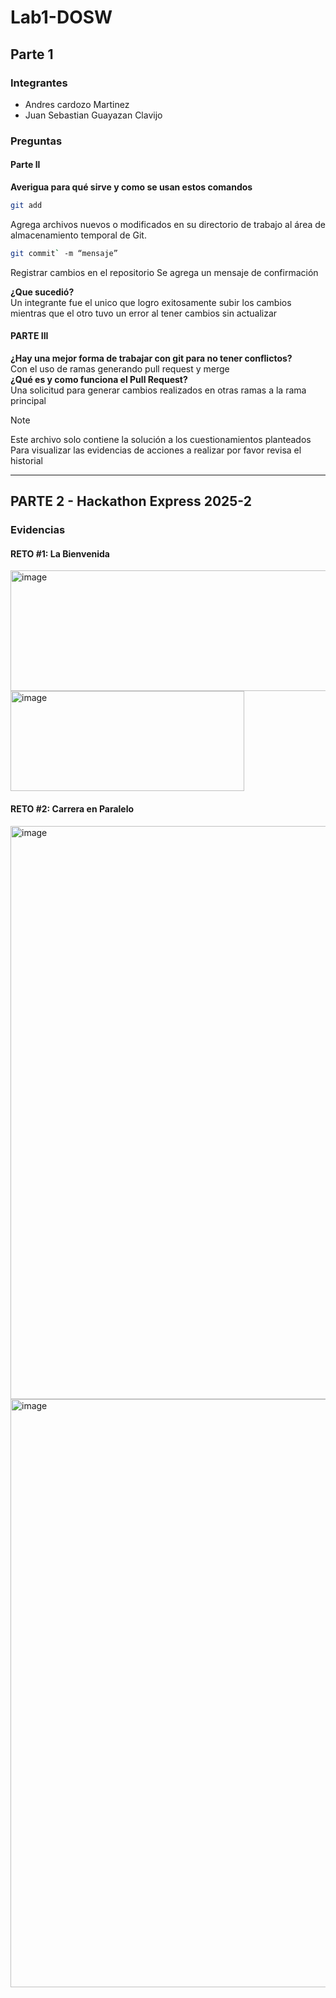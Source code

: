 # Lab1-DOSW
## Parte 1
### Integrantes
- Andres cardozo Martinez
- Juan Sebastian Guayazan Clavijo

### Preguntas
#### Parte ll
**Averigua para qué sirve y como se usan estos comandos** 
```bash
git add
```
Agrega archivos nuevos o modificados en su directorio de trabajo al área de almacenamiento temporal de Git.
```bash
git commit` -m “mensaje”
```
Registrar cambios en el repositorio
Se agrega un mensaje de confirmación

**¿Que sucedió?**       
Un integrante fue el unico que logro exitosamente subir los cambios mientras que el otro tuvo un error al tener cambios sin actualizar


#### PARTE III 
**¿Hay una mejor forma de trabajar con git para no tener conflictos?**     
Con el uso de ramas generando pull request y merge    
**¿Qué es y como funciona el Pull Request?**     
Una solicitud para generar cambios realizados en otras ramas a la rama principal

> [!NOTE]
> Este archivo solo contiene la solución a los cuestionamientos planteados     
> Para visualizar las evidencias de acciones a realizar por favor revisa el historial

---

## PARTE 2 -  Hackathon Express 2025-2
### Evidencias
#### RETO #1: La Bienvenida 
<img width="1868" height="193" alt="image" src="https://github.com/user-attachments/assets/70c6be8b-e5df-4a59-8444-43797e8069da" />
<img width="374" height="160" alt="image" src="https://github.com/user-attachments/assets/e5cc5db9-4c06-45a0-8def-15c981cec83b" />

#### RETO #2: Carrera en Paralelo
<img width="1239" height="917" alt="image" src="https://github.com/user-attachments/assets/e7945789-48b6-4c30-8e1f-6a14c611f864" />
<img width="1257" height="941" alt="image" src="https://github.com/user-attachments/assets/20476a7b-f703-4272-af1f-41e25b323f59" />






